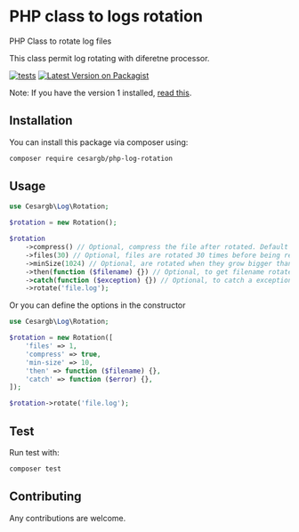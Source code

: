 
# PHP class to logs rotation
PHP Class to rotate log files

This class permit log rotating with diferetne processor.

[![tests](https://github.com/cesargb/php-log-rotation/workflows/tests/badge.svg)](https://github.com/cesargb/php-log-rotation/actions)
[![Latest Version on Packagist](https://img.shields.io/packagist/v/cesargb/php-log-rotation.svg?style=flat-square&color=brightgreen)](https://packagist.org/packages/cesargb/php-log-rotation)

Note: If you have the version 1 installed, [read this](https://github.com/cesargb/php-log-rotation/tree/v1).

## Installation

You can install this package via composer using:

```bash
composer require cesargb/php-log-rotation
```

## Usage

```php
use Cesargb\Log\Rotation;

$rotation = new Rotation();

$rotation
    ->compress() // Optional, compress the file after rotated. Default false
    ->files(30) // Optional, files are rotated 30 times before being removed. Default 366
    ->minSize(1024) // Optional, are rotated when they grow bigger than 1024 bytes. Default 0
    ->then(function ($filename) {}) // Optional, to get filename rotated
    ->catch(function ($exception) {}) // Optional, to catch a exception in rotating
    ->rotate('file.log');
```

Or you can define the options in the constructor

```php
use Cesargb\Log\Rotation;

$rotation = new Rotation([
    'files' => 1,
    'compress' => true,
    'min-size' => 10,
    'then' => function ($filename) {},
    'catch' => function ($error) {},
]);

$rotation->rotate('file.log');
```

## Test

Run test with:

```bash
composer test
```

## Contributing

Any contributions are welcome.
